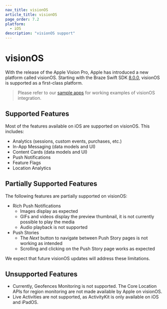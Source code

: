 ```yaml
---
nav_title: visionOS
article_title: visionOS
page_order: 7.2
platform: 
  - iOS
description: "visionOS support"
---
```


# visionOS

With the release of the Apple Vision Pro, Apple has introduced a new platform called visionOS. Starting with the Braze Swift SDK [8.0.0](https://github.com/braze-inc/braze-swift-sdk/blob/main/CHANGELOG.md#800), visionOS is supported as a first-class platform.

> Please refer to our [sample apps]({{site.baseurl}}/developer_guide/platform_integration_guides/swift/sample_apps/) for working examples of visionOS integration.

## Supported Features

Most of the features available on iOS are supported on visionOS. This includes:
- Analytics (sessions, custom events, purchases, etc.)
- In-App Messaging (data models and UI)
- Content Cards (data models and UI)
- Push Notifications
- Feature Flags
- Location Analytics

## Partially Supported Features

The following features are partially supported on visionOS:
- Rich Push Notifications
  - Images display as expected
  - GIFs and videos display the preview thumbnail, it is not currently possible to play the media
  - Audio playback is not supported
- Push Stories
  - The _Next_ button to navigate between Push Story pages is not working as intended
  - Scrolling and clicking on the Push Story page works as expected

We expect that future visionOS updates will address these limitations.

## Unsupported Features

- Currently, Geofences Monitoring is not supported. The Core Location APIs for region monitoring are not made available by Apple on visionOS.
- Live Activities are not supported, as ActivityKit is only available on iOS and iPadOS.
